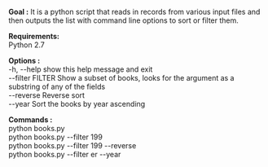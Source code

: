 **Goal        :**  It is a python script that reads in records from various input files and then outputs the list with command line options to sort or filter them.                  

**Requirements:**                
Python 2.7     

**Options :**                 
-h, --help       show this help message and exit                
--filter FILTER  Show a subset of books, looks for the argument as a substring of any of the fields               
--reverse        Reverse sort               
--year           Sort the books by year ascending              

**Commands :**    
python books.py           
python books.py --filter 199          
python books.py --filter 199 --reverse         
python books.py --filter er --year                          